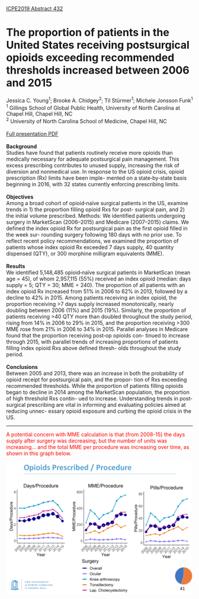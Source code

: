 [ICPE2019 Abstract 432](https://doi.org/10.1002/pds.4864)<br>

# The proportion of patients in the United States receiving postsurgical opioids exceeding recommended thresholds increased between 2006 and 2015
Jessica C. Young<sup>1</sup>; Brooke A. Chidgey<sup>2</sup>; Til Stürmer<sup>1</sup>; Michele Jonsson Funk<sup>1</sup><br>
<sup>1</sup> Gillings School of Global Public Health, University of North Carolina at Chapel Hill, Chapel Hill, NC<br><sup>2</sup> University of North Carolina School of Medicine, Chapel Hill, NC<br>
<br>
[Full presentation PDF](https://github.com/opioiddatalab/MMEequations/blob/master/docs/Young_SurgicalPrescribingTrends_23AUG2019_download.pdf)
<br><br>
**Background**<br>
Studies have found that patients routinely receive more opioids than medically necessary for adequate postsurgical pain management. This excess prescribing contributes to unused supply, increasing the risk of diversion and nonmedical use. In response to the US opioid crisis, opioid prescription (Rx) limits have been imple- mented on a state‐by‐state basis beginning in 2016, with 32 states currently enforcing prescribing limits.
<br><br>
**Objectives**<br>
Among a broad cohort of opioid‐naïve surgical patients in the US, examine trends in 1) the proportion filling opioid Rxs for post- surgical pain, and 2) the initial volume prescribed.
Methods: We identified patients undergoing surgery in MarketScan (2006–2015) and Medicare (2007–2015) claims. We defined the index opioid Rx for postsurgical pain as the first opioid filled in the week sur- rounding surgery following 180 days with no prior use. To reflect recent policy recommendations, we examined the proportion of patients whose index opioid Rx exceeded 7 days supply, 40 quantity dispensed (QTY), or 300 morphine milligram equivalents (MME).
<br><br>
**Results**<br>
We identified 5,148,485 opioid‐naïve surgical patients in MarketScan (mean age = 45), of whom 2,957,115 (55%) received an index opioid (median: days supply = 5; QTY = 30; MME = 240). The proportion of all patients with an index opioid Rx increased from 51% in 2006 to 62% in 2013, followed by a decline to 42% in 2015. Among patients receiving an index opioid, the proportion receiving >7 days supply increased monotonically, nearly doubling between 2006 (11%) and 2015 (19%). Similarly, the proportion of patients receiving >40 QTY more than doubled throughout the study period, rising from 14% in 2006 to 29% in 2015, and the proportion receiving >300 MME rose from 21% in 2006 to 34% in 2015. Parallel analyses in Medicare found that the proportion receiving post‐op opioids con- tinued to increase through 2015, with parallel trends of increasing proportions of patients filling index opioid Rxs above defined thresh- olds throughout the study period.
<br><br>
**Conclusions**<br>
Between 2005 and 2013, there was an increase in both the probability of opioid receipt for postsurgical pain, and the propor- tion of Rxs exceeding recommended thresholds. While the proportion of patients filling opioids began to decline in 2014 among the MarketScan population, the proportion of high threshold Rxs contin- ued to increase. Understanding trends in post‐surgical prescribing are vital in informing and evaluating policies aimed at reducing unnec- essary opioid exposure and curbing the opioid crisis in the US.
<br>

---

<font color='red'>A potential concern with MME calculation is that (from 2008-15) the days supply after surgery was decreasing, but the number of units was increasing... and the total MME per procedure was increasing over time, as shown in this graph below.</font> <br>

![slide41](https://github.com/opioiddatalab/MMEequations/blob/master/docs/slide41.png)
